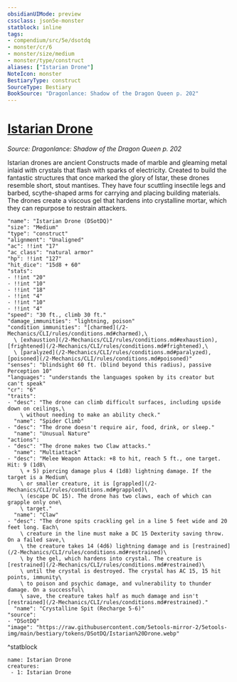 ```yaml
---
obsidianUIMode: preview
cssclass: json5e-monster
statblock: inline
tags:
- compendium/src/5e/dsotdq
- monster/cr/6
- monster/size/medium
- monster/type/construct
aliases: ["Istarian Drone"]
NoteIcon: monster
BestiaryType: construct
SourceType: Bestiary
BookSource: "Dragonlance: Shadow of the Dragon Queen p. 202"
---
```

# [Istarian Drone](2-Mechanics/CLI/bestiary/construct/istarian-drone-dsotdq.md)
*Source: Dragonlance: Shadow of the Dragon Queen p. 202*  

Istarian drones are ancient Constructs made of marble and gleaming metal inlaid with crystals that flash with sparks of electricity. Created to build the fantastic structures that once marked the glory of Istar, these drones resemble short, stout mantises. They have four scuttling insectile legs and barbed, scythe-shaped arms for carrying and placing building materials. The drones create a viscous gel that hardens into crystalline mortar, which they can repurpose to restrain attackers.

```statblock
"name": "Istarian Drone (DSotDQ)"
"size": "Medium"
"type": "construct"
"alignment": "Unaligned"
"ac": !!int "17"
"ac_class": "natural armor"
"hp": !!int "127"
"hit_dice": "15d8 + 60"
"stats":
- !!int "20"
- !!int "10"
- !!int "18"
- !!int "4"
- !!int "10"
- !!int "4"
"speed": "30 ft., climb 30 ft."
"damage_immunities": "lightning, poison"
"condition_immunities": "[charmed](/2-Mechanics/CLI/rules/conditions.md#charmed),\
  \ [exhaustion](/2-Mechanics/CLI/rules/conditions.md#exhaustion), [frightened](/2-Mechanics/CLI/rules/conditions.md#frightened),\
  \ [paralyzed](/2-Mechanics/CLI/rules/conditions.md#paralyzed), [poisoned](/2-Mechanics/CLI/rules/conditions.md#poisoned)"
"senses": "blindsight 60 ft. (blind beyond this radius), passive Perception 10"
"languages": "understands the languages spoken by its creator but can't speak"
"cr": "6"
"traits":
- "desc": "The drone can climb difficult surfaces, including upside down on ceilings,\
    \ without needing to make an ability check."
  "name": "Spider Climb"
- "desc": "The drone doesn't require air, food, drink, or sleep."
  "name": "Unusual Nature"
"actions":
- "desc": "The drone makes two Claw attacks."
  "name": "Multiattack"
- "desc": "Melee Weapon Attack: +8 to hit, reach 5 ft., one target. Hit: 9 (1d8\
    \ + 5) piercing damage plus 4 (1d8) lightning damage. If the target is a Medium\
    \ or smaller creature, it is [grappled](/2-Mechanics/CLI/rules/conditions.md#grappled)\
    \ (escape DC 15). The drone has two claws, each of which can grapple only one\
    \ target."
  "name": "Claw"
- "desc": "The drone spits crackling gel in a line 5 feet wide and 20 feet long. Each\
    \ creature in the line must make a DC 15 Dexterity saving throw. On a failed save,\
    \ the creature takes 14 (4d6) lightning damage and is [restrained](/2-Mechanics/CLI/rules/conditions.md#restrained)\
    \ by the gel, which hardens into crystal. The creature is [restrained](/2-Mechanics/CLI/rules/conditions.md#restrained)\
    \ until the crystal is destroyed. The crystal has AC 15, 15 hit points, immunity\
    \ to poison and psychic damage, and vulnerability to thunder damage. On a successful\
    \ save, the creature takes half as much damage and isn't [restrained](/2-Mechanics/CLI/rules/conditions.md#restrained)."
  "name": "Crystalline Spit (Recharge 5-6)"
"source":
- "DSotDQ"
"image": "https://raw.githubusercontent.com/5etools-mirror-2/5etools-img/main/bestiary/tokens/DSotDQ/Istarian%20Drone.webp"
```
^statblock

```encounter-table
name: Istarian Drone
creatures:
 - 1: Istarian Drone
```